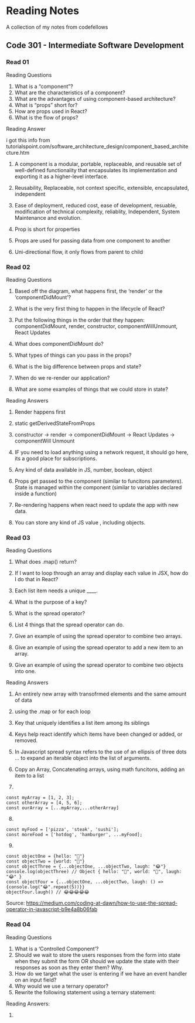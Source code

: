 # Reading Notes
A collection of my notes from codefellows

## Code 301 - Intermediate Software Development

### Read 01

Reading Questions

1. What is a “component”?
2. What are the characteristics of a component?
3. What are the advantages of using component-based architecture?
4. What is “props” short for?
5. How are props used in React?
6. What is the flow of props?

Reading Answer

i got this info from tutorialspoint.com/software_architecture_design/component_based_architecture.htm

1. A component is a modular, portable, replaceable, and reusable set of well-defined functionality that encapsulates its implementation and exporting it as a higher-level interface. 

2. Reusability, Replaceable, not context specific, extensible, encapsulated, independent

3. Ease of deployment, reduced cost, ease of development, resuable, modification of technical complexity, reliablity, Independent, System Maintenance and evolution.

4. Prop is short for properties

5. Props are used for passing data from one component to another

6. Uni-directional flow, it only flows from parent to child

### Read 02

Reading Questions 

1. Based off the diagram, what happens first, the ‘render’ or the ‘componentDidMount’?
2. What is the very first thing to happen in the lifecycle of React?
3. Put the following things in the order that they happen: componentDidMount, render, constructor, componentWillUnmount, React Updates
4. What does componentDidMount do?


5. What types of things can you pass in the props?
6. What is the big difference between props and state?
7. When do we re-render our application?
8. What are some examples of things that we could store in state?

Reading Answers

1. Render happens first

2. static getDerivedStateFromProps

3. constructor -> render -> componentDidMount -> React Updates -> componentWill Unmount

4. IF you need to load anything using a network request, it should go here, its a good place for subscriptions.

5. Any kind of data available in JS, number, boolean, object

6. Props get passed to the component (similar to funcitons parameters). State is managed within the component (similar to variables declared inside a function)

7. Re-rendering happens when react need to update the app with new data.

8. You can store any kind of JS value , including objects. 

### Read 03

Reading Questions

1. What does .map() return?
2. If I want to loop through an array and display each value in JSX, how do I do that in React?
3. Each list item needs a unique ____.
4. What is the purpose of a key?

5. What is the spread operator?
6. List 4 things that the spread operator can do.
7. Give an example of using the spread operator to combine two arrays.
8. Give an example of using the spread operator to add a new item to an array.
9. Give an example of using the spread operator to combine two objects into one.

Reading Answers

1. An entirely new array with transofrmed elements and the same amount of data

2. using the .map or for each loop

3. Key that uniquely identifies a list item among its siblings

4. Keys help react identify which items have been changed or added, or removed.

5. In Javascript spread syntax refers to the use of an ellipsis of three dots ... to expand an iterable object into the list of arguments.

6. Copy an Array, Concatenating arrays, using math funcitons, adding an item to a list

7. 
```
const myArray = [1, 2, 3];
const otherArray = [4, 5, 6];
const ourArray = [...myArray,...otherArray]
```

8. 
```
const myFood = ['pizza', 'steak', 'sushi'];
const moreFood = ['hotdog', 'hamburger', ...myFood];
```
9. 
```
const objectOne = {hello: "🤪"}
const objectTwo = {world: "🐻"}
const objectThree = {...objectOne, ...objectTwo, laugh: "😂"}
console.log(objectThree) // Object { hello: "🤪", world: "🐻", laugh: "😂" }
const objectFour = {...objectOne, ...objectTwo, laugh: () => {console.log("😂".repeat(5))}}
objectFour.laugh() // 😂😂😂😂😂
```
Source: https://medium.com/coding-at-dawn/how-to-use-the-spread-operator-in-javascript-b9e4a8b06fab

### Read 04

Reading Questions

1. What is a ‘Controlled Component’?
2. Should we wait to store the users responses from the form into state when they submit the form OR should we update the state with their responses as soon as they enter them? Why.
3. How do we target what the user is entering if we have an event handler on an input field?
4. Why would we use a ternary operator?
5. Rewrite the following statement using a ternary statement:

Reading Answers:

1. 